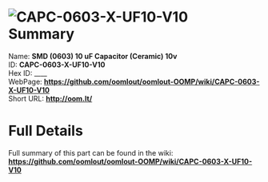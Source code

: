 
![CAPC-0603-X-UF10-V10](https://github.com/oomlout/oomlout-OOMP/blob/master/parts/CAPC-0603-X-UF10-V10/CAPC-0603-X-UF10-V10_420.jpg)   
Summary
=================
  
Name: __SMD (0603) 10 uF Capacitor (Ceramic) 10v__    
ID: __CAPC-0603-X-UF10-V10__   
Hex ID: ____   
WebPage: __https://github.com/oomlout/oomlout-OOMP/wiki/CAPC-0603-X-UF10-V10__   
Short URL: __http://oom.lt/__   

Full Details
==========================
Full summary of this part can be found in the wiki:   
__https://github.com/oomlout/oomlout-OOMP/wiki/CAPC-0603-X-UF10-V10__    

